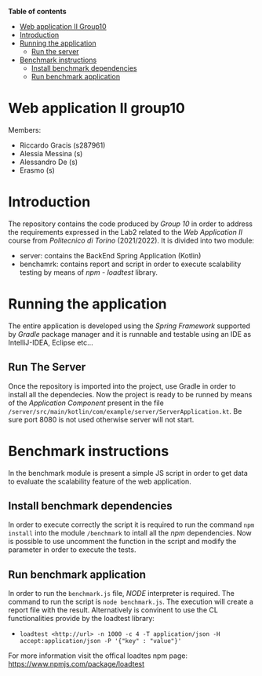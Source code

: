 **Table of contents**
- [Web application II Group10](#web-application-ii-group10)
- [Introduction](#introduction)
- [Running the application](#running-the-application)
  - [Run the server](#run-the-server)
- [Benchmark instructions](#benchmark-instructions)
  - [Install benchmark dependencies](#install-benchmark-dependencies)
  - [Run benchmark application](#run-benchmark-application)
  
# Web application II group10
Members:
 - Riccardo Gracis (s287961)
 - Alessia Messina (s)
 - Alessandro De (s)
 - Erasmo (s)

# Introduction
The repository contains the code produced by *Group 10* in order to address the requirements expressed in the Lab2 related to the *Web Application II* course from *Politecnico di Torino* (2021/2022).
It is divided into two module:
  - server: contains the BackEnd Spring Application (Kotlin)
  - benchamrk: contains report and script in order to execute scalability testing by means of *npm - loadtest* library. 

# Running the application
The entire application is developed using the *Spring Framework* supported by *Gradle* package manager and it is runnable and testable using an IDE as IntelliJ-IDEA, Eclipse etc...
## Run The Server
Once the repository is imported into the project, use Gradle in order to install all the dependecies. Now the project is ready to be runned by means of the *Application Component* present in the file ```/server/src/main/kotlin/com/example/server/ServerApplication.kt```. Be sure port 8080 is not used otherwise server will not start.

# Benchmark instructions
In the benchmark module is present a simple JS script in order to get data to evaluate the scalability feature of the web application.

## Install benchmark dependencies
In order to execute correctly the script it is required to run the command ```npm install``` into the module ```/benchmark``` to intall all the *npm* dependencies. Now is possible to use uncomment the function in the script and modify the parameter in order to execute the tests.

## Run benchmark application
In order to run the ```benchmark.js``` file, *NODE* interpreter is required. The command to run the script is ```node benchmark.js```.
The execution will create a report file with the result. 
Alternatively is convinent to use the CL functionalities provide by the loadtest library:
  - ```loadtest <http://url> -n 1000 -c 4 -T application/json -H accept:application/json -P '{"key" : "value"}'```

For more information visit the offical loadtes npm page: https://www.npmjs.com/package/loadtest
 
